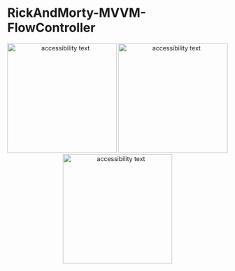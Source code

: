 # RickAndMorty-MVVM-FlowController
<p align="center">
  <img src="https://user-images.githubusercontent.com/108129792/241874818-875f7ac6-ad6d-4aae-a8d8-e34c4d097217.png" width="250" alt="accessibility text">
  <img src="https://user-images.githubusercontent.com/108129792/241874847-a6c94a83-2b68-423c-8a14-8b22d3b64dcc.png" width="250" alt="accessibility text">
  <img src="https://user-images.githubusercontent.com/108129792/241874864-4e3c3546-e11e-48e8-af53-c9178476dd9b.png" width="250" alt="accessibility text">
</p>


